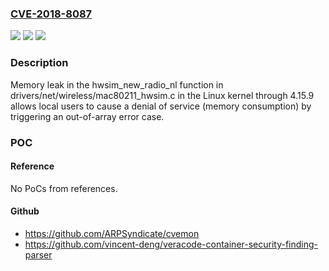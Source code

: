 ### [CVE-2018-8087](https://cve.mitre.org/cgi-bin/cvename.cgi?name=CVE-2018-8087)
![](https://img.shields.io/static/v1?label=Product&message=n%2Fa&color=blue)
![](https://img.shields.io/static/v1?label=Version&message=n%2Fa&color=blue)
![](https://img.shields.io/static/v1?label=Vulnerability&message=n%2Fa&color=brighgreen)

### Description

Memory leak in the hwsim_new_radio_nl function in drivers/net/wireless/mac80211_hwsim.c in the Linux kernel through 4.15.9 allows local users to cause a denial of service (memory consumption) by triggering an out-of-array error case.

### POC

#### Reference
No PoCs from references.

#### Github
- https://github.com/ARPSyndicate/cvemon
- https://github.com/vincent-deng/veracode-container-security-finding-parser

